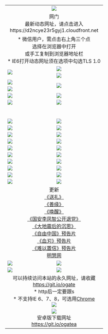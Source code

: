 ﻿<table>
  <tr></tr>
  <tr><td colspan=2 align=center><img src="https://cloud.githubusercontent.com/assets/11880933/13434984/f430fae2-e012-11e5-814f-c2df1e82b247.jpg" /></td></tr>
  <tr><td colspan=2 align=center>网门<br>最新动态网址，请点击进入
<br>https://d2ncye23r5gyj1.cloudfront.net
    </td>
  </tr>
  <tr>
    <td colspan=2 align=center>* 微信用户，需点击右上角三个点<br>选择在浏览器中打开<br>或手工复制到浏览器地址栏
    <br>* IE6打开动态网址须在选项中勾选TLS 1.0</td>
  </tr>
  <tr>
    <td rowspan=2><a href="https://d2ncye23r5gyj1.cloudfront.net/ogUP.aspx?name=11DKC.mp4&list=11DKC" target="_blank"><img src="https://d2ncye23r5gyj1.cloudfront.net/Up/11DKC1.jpg" /></a></td> 
    <td><div><a href="https://d2ncye23r5gyj1.cloudfront.net/ogUP.aspx?name=LRWS.mp4&list=LRWS" target="_blank"><img src="https://d2ncye23r5gyj1.cloudfront.net/Up/LRWS.jpg" /></a></td>
   </tr>
  <tr>
    <td><a href="https://d2ncye23r5gyj1.cloudfront.net/ogNiceVedio.aspx" target="_blank"><img src="https://d2ncye23r5gyj1.cloudfront.net/Up/11TGKDY.jpg" /></a></td>
  </tr>
  <tr>
    <td><a href="https://d2ncye23r5gyj1.cloudfront.net/ogUP.aspx?name=JQR.mp4&count=2" target="_blank"><img src="https://d2ncye23r5gyj1.cloudfront.net/Up/JQR.jpg" /></a></td>   
    <td rowspan=2><a href="https://d2ncye23r5gyj1.cloudfront.net/ogUP.aspx?name=JP.mp4&count=9" target="_blank"><img src="https://d2ncye23r5gyj1.cloudfront.net/Up/JP.jpg" /></td>
  </tr>
  <tr>
    <td><a href="https://d2ncye23r5gyj1.cloudfront.net/ogUP.aspx?name=WH.mp4" target="_blank"><img src="https://d2ncye23r5gyj1.cloudfront.net/Up/WH.jpg" /></a></td>
  </tr>
  <tr>
    <td><a href="https://d2ncye23r5gyj1.cloudfront.net/ogUP.aspx?name=SSZJ.mp4&list=SSZJ" target="_blank"><img src="https://d2ncye23r5gyj1.cloudfront.net/Up/SSZJ.jpg" /></a></td>
    <td><a href="https://d2ncye23r5gyj1.cloudfront.net/ogUP.aspx?name=1XQK.mp4&count=13" target="_blank"><img src="https://d2ncye23r5gyj1.cloudfront.net/Up/1XQK.jpg" /></a</td>
  </tr>
  <tr>
    <td><a href="https://d2ncye23r5gyj1.cloudfront.net/ogUP.aspx?name=ZY.mp4&count=2015|16" target="_blank"><img src="https://d2ncye23r5gyj1.cloudfront.net/Up/ZY.jpg" /></a</td>
    <td><a href="https://d2ncye23r5gyj1.cloudfront.net/ogUP.aspx?name=XTFY.mp4&count=B|2,A|24" target="_blank"><img src="https://d2ncye23r5gyj1.cloudfront.net/Up/XTFY.jpg" /></a></td>
  </tr>
  <tr height="40">
  </tr>
  <tr>
    <td><a href="https://d2ncye23r5gyj1.cloudfront.net/ogUP.aspx?name=4SQQ.mp4&list=4SQQ" target="_blank"><img src="https://d2ncye23r5gyj1.cloudfront.net/Up/4SQQ0.jpg"/></a></td>
    <td><a href="https://d2ncye23r5gyj1.cloudfront.net/ogUP.aspx?name=4SHQ.mp4&list=4SHQ" target="_blank"><img src="https://d2ncye23r5gyj1.cloudfront.net/Up/4SHQ0.jpg"/></a></td>
  </tr>
  <tr>
    <td><a href="https://d2ncye23r5gyj1.cloudfront.net/ogUP.aspx?name=4SZG.mp4&list=4SZG" target="_blank"><img src="https://d2ncye23r5gyj1.cloudfront.net/Up/4SZG0.jpg"/></a></td>
    <td><a href="https://d2ncye23r5gyj1.cloudfront.net/ogUP.aspx?name=4SDJ.mp4&list=4SDJ" target="_blank"><img src="https://d2ncye23r5gyj1.cloudfront.net/Up/4SDJ0.jpg"/></a></td>
  </tr>
  <tr>
    <td><a href="https://d2ncye23r5gyj1.cloudfront.net/ogUP.aspx?name=4SGX.mp4&list=4SGX" target="_blank"><img src="https://d2ncye23r5gyj1.cloudfront.net/Up/4SGX0.jpg"/></a></td>
    <td><a href="https://d2ncye23r5gyj1.cloudfront.net/ogUP.aspx?name=4SHD.mp4&list=4SHD" target="_blank"><img src="https://d2ncye23r5gyj1.cloudfront.net/Up/4SHD0.jpg"/></a></td>
  </tr>
  <tr>
    <td><a href="https://d2ncye23r5gyj1.cloudfront.net/ogUP.aspx?name=4CTX.mp4&list=4CTX" target="_blank"><img src="https://d2ncye23r5gyj1.cloudfront.net/Up/4CTX0.jpg"/></a></td>
    <td><a href="https://d2ncye23r5gyj1.cloudfront.net/ogUP.aspx?name=4CWZ.mp4&list=4CWZ" target="_blank"><img src="https://d2ncye23r5gyj1.cloudfront.net/Up/4CWZ0.jpg"/></a></td>
  </tr>
  <tr>
    <td><a href="https://d2ncye23r5gyj1.cloudfront.net/onUP.aspx?name=https://d1lqqjldbsh7xo.cloudfront.net/" target="_blank"><img src="https://d2ncye23r5gyj1.cloudfront.net/Up/0DTW.jpg"/></a></td>
    <td><a href="https://d2ncye23r5gyj1.cloudfront.net/onUP.aspx?name=https://d240ns8up8earz.cloudfront.net/acenter/" target="_blank"><img src="https://d2ncye23r5gyj1.cloudfront.net/Up/0TDW.jpg" /></a></td>
  </tr>
  <tr>
    <td><a href="https://d2ncye23r5gyj1.cloudfront.net/onUP.aspx?name=https://d4508d6vomz2p.cloudfront.net/gb/nsc413.htm" target="_blank"><img src="https://d2ncye23r5gyj1.cloudfront.net/Up/0DJY.jpg" /></a></td>
    <td><a href="https://d2ncye23r5gyj1.cloudfront.net/onUP.aspx?name=https://dilo7bqpjb57y.cloudfront.net/xtr/gb/prog204.html" target="_blank"><img src="https://d2ncye23r5gyj1.cloudfront.net/Up/0XTR.jpg" /></a></td>
  </tr>
  <tr>
    <td><a href="https://d2ncye23r5gyj1.cloudfront.net/onUP.aspx?name=https://d3aj00iefsmfgc.cloudfront.net/" target="_blank"><img src="https://d2ncye23r5gyj1.cloudfront.net/Up/0MHW.jpg" /></a></td>
    <td><a href="https://d2ncye23r5gyj1.cloudfront.net/onUP.aspx?name=https://d20wz7qt14x5d2.cloudfront.net/" target="_blank"><img src="https://d2ncye23r5gyj1.cloudfront.net/Up/0ZJW.jpg" /></a></td>
  </tr>
  <tr>
    <td><a href="https://d2ncye23r5gyj1.cloudfront.net/ogUP.aspx?name=0FG.zip" target="_blank"><img src="https://d2ncye23r5gyj1.cloudfront.net/Up/0FG.jpg" /></a></td>
    <td><a href="https://d2ncye23r5gyj1.cloudfront.net/ogUP.aspx?name=0FGA.apk" target="_blank"><img src="https://d2ncye23r5gyj1.cloudfront.net/Up/0FGA.jpg" /></a></td>
  </tr>
  <tr>
    <td><a href="https://d2ncye23r5gyj1.cloudfront.net/ogUP.aspx?name=0U.zip" target="_blank"><img src="https://d2ncye23r5gyj1.cloudfront.net/Up/0U.jpg" /></a></td>
    <td><a href="https://d2ncye23r5gyj1.cloudfront.net/ogUP.aspx?name=0UA.apk" target="_blank"><img src="https://d2ncye23r5gyj1.cloudfront.net/Up/0UA.jpg" /></a></td>
  </tr>
  <tr>
    <td><a href="https://d2ncye23r5gyj1.cloudfront.net/ogUP.aspx?name=0iPPOTV.zip" target="_blank"><img src="https://d2ncye23r5gyj1.cloudfront.net/Up/0iPPOTV.jpg" /></a></td>
    <td><a href="https://d2ncye23r5gyj1.cloudfront.net/ogUP.aspx?name=0iNTD.apk" target="_blank"><img src="https://d2ncye23r5gyj1.cloudfront.net/Up/0iNTD.jpg" /></a></td>
  </tr>
  <tr>
    <td colspan=2 align=center>更新<br>
      <a href="https://d2ncye23r5gyj1.cloudfront.net/ogUP.aspx?name=4ESL.mp4" target="_blank">《送礼》</a><br>
      <a href="https://d2ncye23r5gyj1.cloudfront.net/ogUP.aspx?name=4ESY.mp4" target="_blank">《善缘》</a><br>
      <a href="https://d2ncye23r5gyj1.cloudfront.net/ogUP.aspx?name=4EHX.mp4" target="_blank">《唤醒》</a><br>
      <a href="https://d2ncye23r5gyj1.cloudfront.net/ogUP.aspx?name=4LFZ.mp4" target="_blank">《国安李凤智公开退党》</a><br>
      <a href="https://d2ncye23r5gyj1.cloudfront.net/ogUP.aspx?name=4DDZHDCS.mp4" target="_blank">《大地震后的沉思》</a><br>
      <a href="https://d2ncye23r5gyj1.cloudfront.net/ogUP.aspx?name=11ZYZG0.mp4" target="_blank">《自由中国》预告片</a><br>
      <a href="https://d2ncye23r5gyj1.cloudfront.net/ogUP.aspx?name=11XR.mp4" target="_blank">《血刃》预告片</a><br>
      <a href="https://d2ncye23r5gyj1.cloudfront.net/ogUP.aspx?name=11NYZX.mp4&count=2" target="_blank">《难以置信》预告片</a><br>
      <a href="https://d2ncye23r5gyj1.cloudfront.net/onUP.aspx?name=https://www.minghui.org/" target="_blank">明慧网</a></td>
    </td>
  </tr>
  <tr>
    <td><a href="https://d2ncye23r5gyj1.cloudfront.net/ogNice.aspx" target="_blank"><img src="https://d2ncye23r5gyj1.cloudfront.net/Up/0WCYY.jpg" /></a></td>
    <td><a href="https://d2ncye23r5gyj1.cloudfront.net/onCO.aspx?ob=600事物&op=增删改&args=WH1~%23类型6新闻%7c%23类型6评论&mode=" target="_blank"><img src="https://d2ncye23r5gyj1.cloudfront.net/Up/0WZTT.jpg" /></a></td> 
  </tr>
  <tr>
    <td><a href="https://d2ncye23r5gyj1.cloudfront.net/ogDY.aspx" target="_blank"><img src="https://d2ncye23r5gyj1.cloudfront.net/Up/0FK.jpg" /></a></td>
    <td><a href="https://d2ncye23r5gyj1.cloudfront.net/ogST.aspx" target="_blank"><img src="https://d2ncye23r5gyj1.cloudfront.net/Up/0ST.jpg" /></a></td> 
  </tr>
  <tr>
    <td colspan=2 align=center>可以持续访问本站的永久网址，请收藏<br/><a href="https://git.io/ogate" target="_blank">https://git.io/ogate</a><br/>* http后一定要跟s<br/>* 不支持IE 6、7、8，可选用<a href="https://d2ncye23r5gyj1.cloudfront.net/ogUP.aspx?name=0ChromePortable.zip">Chrome</a><br/><a href="https://d2ncye23r5gyj1.cloudfront.net/Up/0WMGDL2.png" target="_blank"><img src="https://d2ncye23r5gyj1.cloudfront.net/Up/0WMGD2.png"/></a></td>
  </tr>
  <tr>
    <td colspan=2 align=center><a href="https://d2ncye23r5gyj1.cloudfront.net/ogUP.aspx?name=0oGate.apk" target="_blank"><img src="https://cloud.githubusercontent.com/assets/11880933/13720399/75e143ee-e842-11e5-9f0a-1421f423c80f.jpg" /></a><br>安卓版下载网址<br><a href="https://git.io/ogatea">https://git.io/ogatea</a></td>
  </tr>
  <!--tr>
    <td colspan=2 align=center>可能失效的动态网址
    </td>
  </tr-->
</table>
